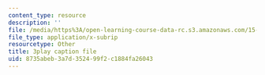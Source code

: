 ```yaml
---
content_type: resource
description: ''
file: /media/https%3A/open-learning-course-data-rc.s3.amazonaws.com/15-401-finance-theory-i-fall-2008/8735abeb3a7d352499f2c1884fa26043_ZWKnK9LIETA.srt
file_type: application/x-subrip
resourcetype: Other
title: 3play caption file
uid: 8735abeb-3a7d-3524-99f2-c1884fa26043
---
```

